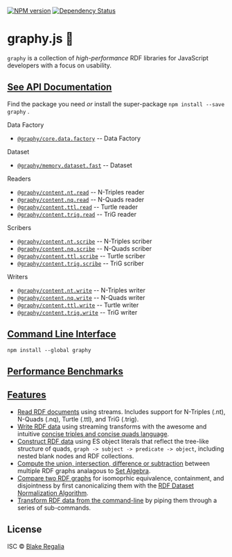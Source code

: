 [![NPM version][npm-image]][npm-url] [![Dependency Status][daviddm-image]][daviddm-url] 

# graphy.js 🍌
`graphy` is a collection of *high-performance* RDF libraries for JavaScript developers with a focus on usability. 


## [See API Documentation](https://graphy.link/api)
Find the package you need _or_ install the super-package `npm install --save graphy` .

Data Factory
 - [`@graphy/core.data.factory`](https://graphy.link/core.data.factory) -- Data Factory

Dataset
 - [`@graphy/memory.dataset.fast`](https://graphy.link/memory.dataset.fast) -- Dataset

Readers
 - [`@graphy/content.nt.read`](https://graphy.link/content.textual#verb_read) -- N-Triples reader
 - [`@graphy/content.nq.read`](https://graphy.link/content.textual#verb_read) -- N-Quads reader
 - [`@graphy/content.ttl.read`](https://graphy.link/content.textual#verb_read) -- Turtle reader
 - [`@graphy/content.trig.read`](https://graphy.link/content.textual#verb_read) -- TriG reader

Scribers
 - [`@graphy/content.nt.scribe`](https://graphy.link/content.textual#verb_scribe) -- N-Triples scriber
 - [`@graphy/content.nq.scribe`](https://graphy.link/content.textual#verb_scribe) -- N-Quads scriber
 - [`@graphy/content.ttl.scribe`](https://graphy.link/content.textual#verb_scribe) -- Turtle scriber
 - [`@graphy/content.trig.scribe`](https://graphy.link/content.textual#verb_scribe) -- TriG scriber

Writers
 - [`@graphy/content.nt.write`](https://graphy.link/content.textual#verb_write) -- N-Triples writer
 - [`@graphy/content.nq.write`](https://graphy.link/content.textual#verb_write) -- N-Quads writer
 - [`@graphy/content.ttl.write`](https://graphy.link/content.textual#verb_write) -- Turtle writer
 - [`@graphy/content.trig.write`](https://graphy.link/content.textual#verb_write) -- TriG writer


## [Command Line Interface](https://graphy.link/cli)
`npm install --global graphy`


## [Performance Benchmarks](https://github.com/blake-regalia/graphy.js/tree/master/perf)


## [Features](https://graphy.link/)
 - [Read RDF documents](https://graphy.link/content.textual#verb_read) using streams. Includes support for N-Triples (.nt), N-Quads (.nq), Turtle (.ttl), and TriG (.trig).
 - [Write RDF data](https://graphy.link/content.textual#verb_write) using streaming transforms with the awesome and intuitive [concise triples and concise quads language](https://graphy.link/concise).
 - [Construct RDF data](https://graphy.link/concise#hash_c3) using ES object literals that reflect the tree-like structure of quads, `graph -> subject -> predicate -> object`, including nested blank nodes and RDF collections.
 - [Compute the union, intersection, difference or subtraction](https://graphy.link/memory.dataset.fast) between multiple RDF graphs analagous to [Set Algebra](https://en.wikipedia.org/wiki/Algebra_of_sets).
 - [Compare two RDF graphs](https://graphy.link/memory.dataset.fast#method_canonicalize) for isomoprhic equivalence, containment, and disjointness by first canonicalizing them with the [RDF Dataset Normalization Algorithm](https://json-ld.github.io/normalization/spec/).
 - [Transform RDF data from the command-line](https://graphy.link/cli) by piping them through a series of sub-commands.




## License

ISC © [Blake Regalia]()


[npm-image]: https://badge.fury.io/js/graphy.svg
[npm-url]: https://npmjs.org/package/graphy
<!-- [travis-image]: https://travis-ci.org/blake-regalia/graphy.js.svg?branch=master -->
<!-- [travis-url]: https://travis-ci.org/blake-regalia/graphy.js -->
[daviddm-image]: https://david-dm.org/blake-regalia/graphy.js.svg?theme=shields.io
[daviddm-url]: https://david-dm.org/blake-regalia/graphy.js
